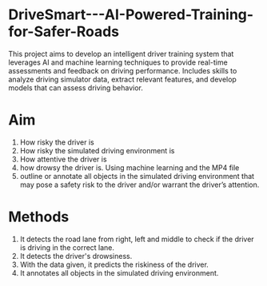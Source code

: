 # DriveSmart---AI-Powered-Training-for-Safer-Roads
This project aims to develop an intelligent driver training system that leverages AI and machine learning techniques to provide real-time assessments and feedback on driving performance. Includes skills to analyze driving simulator data, extract relevant features, and develop models that can assess driving behavior. 

# Aim

 1) How risky the driver is
 2) How risky the simulated driving environment is
 3) How attentive the driver is
 4) how drowsy the driver is. Using machine learning and the MP4 file
 5) outline or annotate all objects in the simulated driving environment that may pose a safety risk to the driver and/or warrant the driver’s attention.

# Methods

1. It detects the road lane from right, left and middle to check if the driver is driving in the correct lane.
2. It detects the driver's drowsiness.
3. With the data given, it predicts the riskiness of the driver.
4. It annotates all objects in the simulated driving environment.

